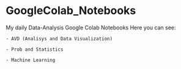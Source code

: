 # GoogleColab_Notebooks
My daily Data-Analysis Google Colab Notebooks
Here you can see:

    - AVD (Analisys and Data Visualization)

    - Prob and Statistics
    
    - Machine Learning
    
